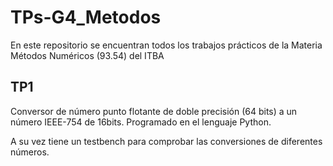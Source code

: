 # TPs-G4_Metodos
En este repositorio se encuentran todos los trabajos prácticos de la Materia Métodos Numéricos (93.54) del ITBA


## TP1
Conversor de número punto flotante de doble precisión (64 bits) a un número IEEE-754 de 16bits. Programado en el lenguaje Python.

A su vez tiene un testbench para comprobar las conversiones de diferentes números.
